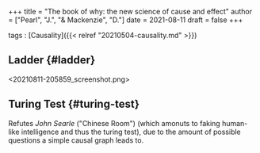 +++
title = "The book of why: the new science of cause and effect"
author = ["Pearl", "J.", "&amp; Mackenzie", "D."]
date = 2021-08-11
draft = false
+++

tags
: [Causality]({{< relref "20210504-causality.md" >}})


## Ladder {#ladder}

<20210811-205859_screenshot.png>


## Turing Test {#turing-test}

Refutes _John Searle_ ("Chinese Room") (which amonuts to faking human-like intelligence and thus the turing test), due to the amount of possible questions a simple causal graph leads to.
